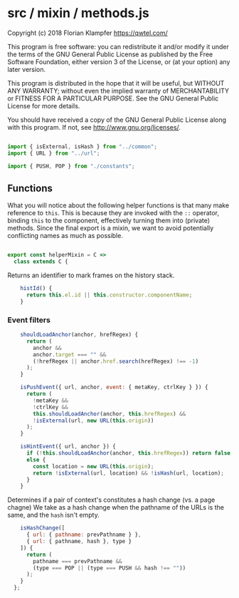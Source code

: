 # src / mixin / methods.js
Copyright (c) 2018 Florian Klampfer <https://qwtel.com/>

This program is free software: you can redistribute it and/or modify
it under the terms of the GNU General Public License as published by
the Free Software Foundation, either version 3 of the License, or
(at your option) any later version.

This program is distributed in the hope that it will be useful,
but WITHOUT ANY WARRANTY; without even the implied warranty of
MERCHANTABILITY or FITNESS FOR A PARTICULAR PURPOSE.  See the
GNU General Public License for more details.

You should have received a copy of the GNU General Public License
along with this program.  If not, see <http://www.gnu.org/licenses/>.


```js

import { isExternal, isHash } from "../common";
import { URL } from "../url";

import { PUSH, POP } from "./constants";
```

## Functions
What you will notice about the following helper functions is that many make reference to `this`.
This is because they are invoked with the `::` operator, binding `this` to the component,
effectively turning them into (private) methods. Since the final export is a mixin,
we want to avoid potentially conflicting names as much as possible.


```js

export const helperMixin = C =>
  class extends C {
```

Returns an identifier to mark frames on the history stack.


```js
    histId() {
      return this.el.id || this.constructor.componentName;
    }
```

### Event filters


```js
    shouldLoadAnchor(anchor, hrefRegex) {
      return (
        anchor &&
        anchor.target === "" &&
        (!hrefRegex || anchor.href.search(hrefRegex) !== -1)
      );
    }

    isPushEvent({ url, anchor, event: { metaKey, ctrlKey } }) {
      return (
        !metaKey &&
        !ctrlKey &&
        this.shouldLoadAnchor(anchor, this.hrefRegex) &&
        !isExternal(url, new URL(this.origin))
      );
    }

    isHintEvent({ url, anchor }) {
      if (!this.shouldLoadAnchor(anchor, this.hrefRegex)) return false;
      else {
        const location = new URL(this.origin);
        return !isExternal(url, location) && !isHash(url, location);
      }
    }
```

Determines if a pair of context's constitutes a hash change (vs. a page chagne)
We take as a hash change when the pathname of the URLs is the same,
and the `hash` isn't empty.


```js
    isHashChange([
      { url: { pathname: prevPathname } },
      { url: { pathname, hash }, type }
    ]) {
      return (
        pathname === prevPathname &&
        (type === POP || (type === PUSH && hash !== ""))
      );
    }
  };
```


